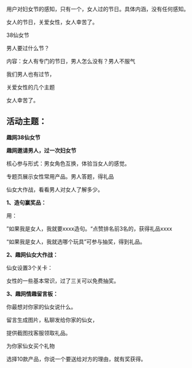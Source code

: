 用户对妇女节的感知，只有一个，女人过的节日。具体内涵，没有任何感知。

女人的节日，关爱女性，女人幸苦了。



38仙女节

男人要过什么节？

内容：女人有专门的节日，男人怎么没有？男人不服气

我们男人也有过节，

关爱女性的几个主题

女人幸苦了。





## 活动主题：

**趣网38仙女节**

**趣网邀请男人，过一次妇女节**



核心参与形式：男女角色互换，体验当女人的感觉。

专题页展示女性常用产品。男人答题，得礼品

仙女大作战，看看男人对女人了解多少。



**1、造句赢奖品：**

用：

”如果我是女人，我就要xxxx造句。“点赞排名前3名的，获得礼品xxxx

“如果我是女人，我就选哪个玩具”可参与抽奖，得到礼品。



**2、趣网仙女大作战：**

仙女设置3个关卡：

女性的一些基本常识，过了三关可以免费抽奖。



**3、趣网情趣留言板：**

你最想对你家的仙女说什么。

留言生成图片，私聊发给你家的仙女，

提供截图找客服领取礼品。



为你家仙女买个礼物

选择10款产品，你说一个要送给对方的理由，就有奖获得。







